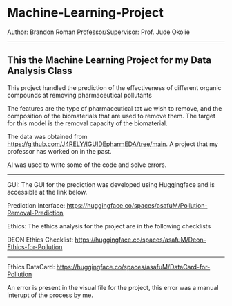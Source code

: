# Machine-Learning-Project
Author: Brandon Roman
Professor/Supervisor: Prof. Jude Okolie

---
This the Machine Learning Project for my Data Analysis Class
---

This project handled the prediction of the effectiveness of different organic compounds at removing pharmaceutical pollutants

The features are the type of pharmaceutical tat we wish to remove, and the composition of the biomaterials that are used to remove them. The target for this model is the removal capacity of the biomaterial.

The data was obtained from https://github.com/J4RELY/IGUIDEpharmEDA/tree/main. A project that my professor has worked on in the past.

AI was used to write some of the code and solve errors. 



---

GUI:
The GUI for the prediction was developed using Huggingface and is accessible at the link below.

Prediction Interface: https://huggingface.co/spaces/asafuM/Pollution-Removal-Prediction

Ethics:
The ethics analysis for the project are in the following checklists

DEON Ethics Checklist: https://huggingface.co/spaces/asafuM/Deon-Ethics-for-Pollution

---

Ethics DataCard: https://huggingface.co/spaces/asafuM/DataCard-for-Pollution



An error is present in the visual file for the project, this error was a manual interupt of the process by me.
